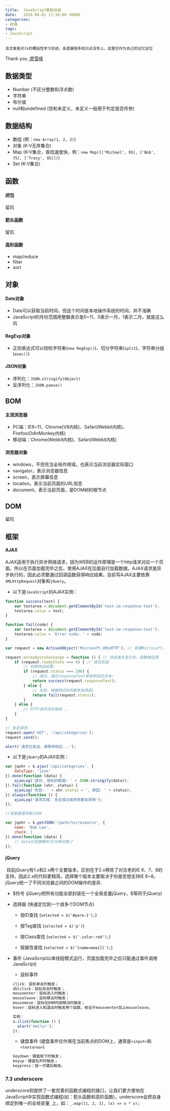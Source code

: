 ```yaml
---
title:  JavaScript基础总结
date:   2016-08-01 17:34:00 +0800
categories:
- 前端
tags:
- JavaScript
---
```



`该文章是对Js的概括性学习总结，会遗漏很多知识点没写上，这里仅作为自己的记忆定位`

Thank you ,[廖雪峰](http://www.liaoxuefeng.com/)


## 数据类型

* Number (不区分整数和浮点数)
* 字符串
* 布尔值
* null和undefined (空和未定义，未定义一般用于判定是否传参)




## 数据结构

* 数组 (例：`new Array(1, 2, 3)`)
* 对象 (K-V无序集合)
* Map (K-V集合，查找速度快，例：`new Map([['Michael', 95], ['Bob', 75], ['Tracy', 85]])`)
* Set (K-V集合)




## 函数

####  闭包

留坑

####  箭头函数

留坑

####  高阶函数

* map/reduce
* filter
* sort




## 对象

####  Date对象

* Date可以获取当前时间，但这个时间是本地操作系统的时间，并不准确
* JavaScript的月份范围用整数表示是0~11，0表示一月，1表示二月，就是这么坑



####  RegExp对象

* 正则表达式可以校检字符串(`new RegExp()`)、切分字符串(`split`)、字符串分组(`exec()`)



####  JSON对象 

* 序列化：`JSON.stringify(Object)`
* 反序列化：`JSON.paese()`




## BOM

####  主流浏览器

* PC端：IE6~11、Chrome(V8内核)、Safari(Webkit内核)、Firefox(OdinMonkey内核)
* 移动端：Chrome(Webkit内核)、Safari(Webkit内核)



####  浏览器对象

* windows，不但充当全局作用域，也表示当前浏览器实际窗口
* navigator，表示浏览器信息
* screen，表示屏幕信息
* location，表示当前页面的URL信息
* document，表示当前页面，是DOM树的根节点




## DOM

留坑



## 框架

####  AJAX

​        AJAX适用于执行异步网络请求，因为WEB的运作原理是一个http请求对应一个页面，所以在页面加载完毕之后，使用AJAX在后面自行加载数据。AJAX请求是异步执行的，因此必须要通过回调函数获得响应结果。目前写AJAX主要依靠`XMLHttpRequest`对象和`jQuery`。

* 以下是`JavaScript`的AJAX实例：

```javascript
function success(text) {
    var textarea = document.getElementById('test-ie-response-text');
    textarea.value = text;
}

function fail(code) {
    var textarea = document.getElementById('test-ie-response-text');
    textarea.value = 'Error code: ' + code;
}

var request = new ActiveXObject('Microsoft.XMLHTTP'); // 新建Microsoft.XMLHTTP对象

request.onreadystatechange = function () { // 状态发生变化时，函数被回调
    if (request.readyState === 4) { // 成功完成
        // 判断响应结果:
        if (request.status === 200) {
            // 成功，通过responseText拿到响应的文本:
            return success(request.responseText);
        } else {
            // 失败，根据响应码判断失败原因:
            return fail(request.status);
        }
    } else {
        // HTTP请求还在继续...
    }
}

// 发送请求:
request.open('GET', '/api/categories');
request.send();

alert('请求已发送，请等待响应...');
```

* 以下是`jQuery`的AJAX实例：

```javascript
var jqxhr = $.ajax('/api/categories', {
    dataType: 'json'
}).done(function (data) {
    ajaxLog('成功, 收到的数据: ' + JSON.stringify(data));
}).fail(function (xhr, status) {
    ajaxLog('失败: ' + xhr.status + ', 原因: ' + status);
}).always(function () {
    ajaxLog('请求完成: 无论成功或失败都会调用');
});

//或者直接获取JSON

var jqxhr = $.getJSON('/path/to/resource', {
    name: 'Bob Lee',
    check: 1
}).done(function (data) {
    // data已经被解析为JSON对象了
});
```

####  jQuery

​        目前jQuery有1.x和2.x两个主要版本，区别在于2.x移除了对古老的IE 6、7、8的支持，因此2.x的代码更精简，选择哪个版本主要取决于你是否想支持IE 6~8。jQuery统一了不同浏览器之间的DOM操作的差异.

* $符号 (jQuery把所有功能全部封装在一个全局变量jQuery，\$等同于jQuery)
* 选择器 (快速定位到一个或多个DOM节点)
  * 按ID查找 (`selected = $('#para-1');`)

  * 按Tag查找 (`selected = $('p')`)

  * 按Class查找 (`selected = $('.color-red');`)

  * 按属性查找 (`selected = $('[name=email]');`)
* 事件 (JavaScript以单线程模式运行，页面加载完毕之后只能通过事件调用JavaScript)
  * 鼠标事件
  ```javascript
  click: 鼠标单击时触发；
  dblclick：鼠标双击时触发；
  mouseenter：鼠标进入时触发；
  mouseleave：鼠标移出时触发；
  mousemove：鼠标在DOM内部移动时触发；
  hover：鼠标进入和退出时触发两个函数，相当于mouseenter加上mouseleave。
  ```
  ```javascript
  实例：
  a.click(function () {
    alert('Hello!');
  });
  ```

  * 键盘事件 (键盘事件仅作用在当前焦点的DOM上，通常是`<input>`和`<textarea>`)
  ```javascript
  keydown：键盘按下时触发；
  keyup：键盘松开时触发；
  keypress：按一次键后触发。
  ```

### 7.3 underscore

​        underscore则提供了一套完善的函数式编程的接口，让我们更方便地在JavaScript中实现函数式编程(如：箭头函数和高阶函数)，underscore会把自身绑定到唯一的全局变量`_`上，如：`_.map([1, 2, 3], (x) => x * x); `

